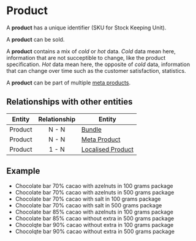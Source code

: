 # Product

A **product** has a unique identifier (SKU for Stock Keeping Unit).

A **product** can be sold.

A **product** contains a mix of _cold_ or _hot_ data. _Cold_ data mean here, information that are not succeptible to change, like the product specification. _Hot_ data mean here, the opposite of _cold_ data, information that can change over time such as the customer satisfaction, statistics.

A **product** can be part of multiple [meta products].

## Relationships with other entities

| Entity | Relationship | Entity |
| --- |:--------:| --- |
| Product | N - N | [Bundle] |
| Product | N - N | [Meta Product] |
| Product | 1 - N | [Localised Product] |

## Example

* Chocolate bar 70% cacao with azelnuts in 100 grams package
* Chocolate bar 70% cacao with azelnuts in 500 grams package
* Chocolate bar 70% cacao with salt in 100 grams package
* Chocolate bar 70% cacao with salt in 500 grams package
* Chocolate bar 85% cacao with azelnuts in 100 grams package
* Chocolate bar 85% cacao without extra in 500 grams package
* Chocolqte bar 90% cacao without extra in 100 grams package
* Chocolqte bar 90% cacao without extra in 500 grams package



[Bundle]: ../bundle.md
[Localised Product]: ../localised-product.md
[meta products]: ../meta-product.md
[Meta Product]: ../meta-product.md
